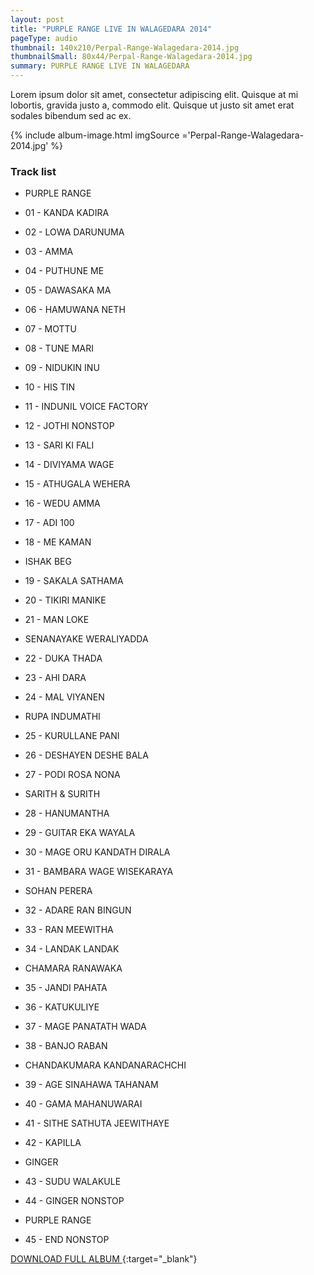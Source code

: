 ```yaml
---
layout: post
title: "PURPLE RANGE LIVE IN WALAGEDARA 2014"
pageType: audio
thumbnail: 140x210/Perpal-Range-Walagedara-2014.jpg
thumbnailSmall: 80x44/Perpal-Range-Walagedara-2014.jpg
summary: PURPLE RANGE LIVE IN WALAGEDARA
---
```


Lorem ipsum dolor sit amet, consectetur adipiscing elit. Quisque at mi lobortis, gravida justo a, commodo elit. Quisque ut justo sit amet erat sodales bibendum sed ac ex.

{% include album-image.html imgSource ='Perpal-Range-Walagedara-2014.jpg' %}

### Track list 

- PURPLE RANGE

- 01 - KANDA KADIRA  
- 02 - LOWA DARUNUMA  
- 03 - AMMA  
- 04 - PUTHUNE ME  
- 05 - DAWASAKA MA 
- 06 - HAMUWANA NETH 
- 07 - MOTTU  
- 08 - TUNE MARI 
- 09 - NIDUKIN INU 
- 10 - HIS TIN  
- 11 - INDUNIL VOICE FACTORY 
- 12 - JOTHI NONSTOP  
- 13 - SARI KI FALI 
- 14 - DIVIYAMA WAGE 
- 15 - ATHUGALA WEHERA  
- 16 - WEDU AMMA 
- 17 - ADI 100  
- 18 - ME KAMAN 

- ISHAK BEG

- 19 - SAKALA SATHAMA 
- 20 - TIKIRI MANIKE 
- 21 - MAN LOKE 

- SENANAYAKE WERALIYADDA

- 22 - DUKA THADA 
- 23 - AHI DARA 
- 24 - MAL VIYANEN 

- RUPA INDUMATHI

- 25 - KURULLANE PANI  
- 26 - DESHAYEN DESHE BALA  
- 27 - PODI ROSA NONA  

- SARITH & SURITH

- 28 - HANUMANTHA 
- 29 - GUITAR EKA WAYALA 
- 30 - MAGE ORU KANDATH DIRALA 
- 31 - BAMBARA WAGE WISEKARAYA  

- SOHAN PERERA

- 32 - ADARE RAN BINGUN  
- 33 - RAN MEEWITHA 
- 34 - LANDAK LANDAK  

- CHAMARA RANAWAKA

- 35 - JANDI PAHATA  
- 36 - KATUKULIYE  
- 37 - MAGE PANATATH WADA  
- 38 - BANJO RABAN 

- CHANDAKUMARA KANDANARACHCHI 

- 39 - AGE SINAHAWA TAHANAM 
- 40 - GAMA MAHANUWARAI 
- 41 - SITHE SATHUTA JEEWITHAYE  
- 42 - KAPILLA 

- GINGER

- 43 - SUDU WALAKULE 
- 44 - GINGER NONSTOP  

- PURPLE RANGE

- 45 - END NONSTOP 

[DOWNLOAD FULL ALBUM ](http://www.mediafire.com/download/1crixbtqby3uuyy/PURPLE_RANGE_LIVE_IN_WALAGEDARA_2014.rar){:target="_blank"}
